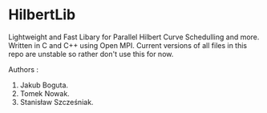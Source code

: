 # HilbertLib
Lightweight and Fast Libary for Parallel Hilbert Curve Schedulling and more.
Written in C and C++ using Open MPI.
Current versions of all files in this repo are unstable so rather don't use this for now.

Authors :
1) Jakub Boguta.
2) Tomek Nowak.
3) Stanisław Szcześniak.
